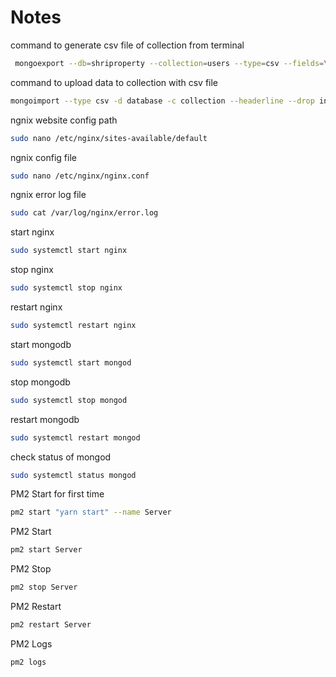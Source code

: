 # Notes

command to generate csv file of collection from terminal

```bash
 mongoexport --db=shriproperty --collection=users --type=csv --fields=\_id,name,email,phone,password --out=user.csv
```

command to upload data to collection with csv file

```bash
mongoimport --type csv -d database -c collection --headerline --drop index2020.csv
```

ngnix website config path

```bash
sudo nano /etc/nginx/sites-available/default
```

ngnix config file

```bash
sudo nano /etc/nginx/nginx.conf
```

ngnix error log file

```bash
sudo cat /var/log/nginx/error.log
```

start nginx

```bash
sudo systemctl start nginx
```

stop nginx

```bash
sudo systemctl stop nginx
```

restart nginx

```bash
sudo systemctl restart nginx
```

start mongodb

```bash
sudo systemctl start mongod
```

stop mongodb

```bash
sudo systemctl stop mongod
```

restart mongodb

```bash
sudo systemctl restart mongod
```

check status of mongod

```bash
sudo systemctl status mongod
```

PM2 Start for first time

```bash
pm2 start "yarn start" --name Server
```

PM2 Start

```bash
pm2 start Server
```

PM2 Stop

```bash
pm2 stop Server
```

PM2 Restart

```bash
pm2 restart Server
```

PM2 Logs

```bash
pm2 logs
```
